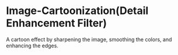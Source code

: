 # Image-Cartoonization(Detail Enhancement Filter)
A cartoon effect by sharpening the image, smoothing the colors, and enhancing the edges.
